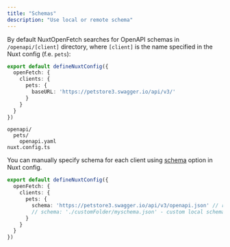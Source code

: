 ```yaml
---
title: "Schemas"
description: "Use local or remote schema"
---
```


By default NuxtOpenFetch searches for OpenAPI schemas in `/openapi/[client]` directory, where `[client]` is the name specified in the Nuxt config (f.e. `pets`):

```ts twoslash [nuxt.config.ts]
export default defineNuxtConfig({
  openFetch: {
    clients: {
      pets: {
        baseURL: 'https://petstore3.swagger.io/api/v3/'
      }
    }
  }
})
```

```
openapi/
  pets/
    openapi.yaml
nuxt.config.ts
```

You can manually specify schema for each client using [schema](/setup/configuration) option in Nuxt config.

```ts twoslash [nuxt.config.ts]
export default defineNuxtConfig({
  openFetch: {
    clients: {
      pets: {
        schema: 'https://petstore3.swagger.io/api/v3/openapi.json' // remote schema
        // schema: './customFolder/myschema.json' - custom local schema file
      }
    }
  }
})
```
